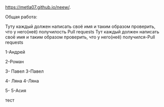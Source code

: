 ﻿https://metla07.github.io/neew/.

Общая работа:

Туту каждый должен написать своё имя и таким образом проверить, что у него(неё) получилость Pull requests
Тут каждый должен написать своё имя и таким образом проверить, что у него(неё) получился-Pull requests

1-Андрей

2-Роман

3- Павел
3-Павел

4- Ляна
4-Ляна

5-
5-Асия

тест 